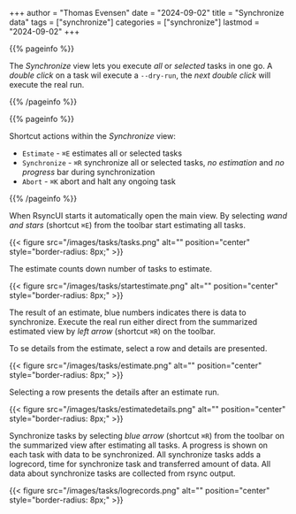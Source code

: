 +++
author = "Thomas Evensen"
date = "2024-09-02"
title =  "Synchronize data"
tags = ["synchronize"]
categories = ["synchronize"]
lastmod = "2024-09-02"
+++

{{% pageinfo %}}

The *Synchronize* view lets you execute *all* or *selected* tasks in one go. A *double click* on a task wil execute a `--dry-run`, the *next double click* will execute the real run.

{{% /pageinfo %}}

{{% pageinfo %}}

Shortcut actions within the *Synchronize* view:

- `Estimate` - `⌘E` estimates all or selected tasks
- `Synchronize` - `⌘R` synchronize all or selected tasks, *no estimation* and *no progress* bar during synchronization
- `Abort` - `⌘K` abort and halt any ongoing task

{{% /pageinfo %}}

When RsyncUI starts it automatically open the main view. By selecting *wand and stars*  (shortcut `⌘E`) from the toolbar start estimating all tasks.

{{< figure src="/images/tasks/tasks.png" alt="" position="center" style="border-radius: 8px;" >}}

The estimate counts down number of tasks to estimate.

{{< figure src="/images/tasks/startestimate.png" alt="" position="center" style="border-radius: 8px;" >}}

The result of an estimate, blue numbers indicates there is data to synchronize.  Execute the real run either direct from the summarized estimated view by *left arrow* (shortcut `⌘R`) on the toolbar.

To se details from the estimate, select a row and details are presented.

{{< figure src="/images/tasks/estimate.png" alt="" position="center" style="border-radius: 8px;" >}}

Selecting a row presents the details after an estimate run.

{{< figure src="/images/tasks/estimatedetails.png" alt="" position="center" style="border-radius: 8px;" >}}

Synchronize tasks by selecting *blue arrow* (shortcut `⌘R`) from the toolbar on the summarized view after estimating all tasks. A progress is shown on each task with data to be synchronized. All synchronize tasks adds a logrecord, time for synchronize task and transferred amount of data. All data about synchronize tasks are collected from rsync output.

 {{< figure src="/images/tasks/logrecords.png" alt="" position="center" style="border-radius: 8px;" >}}
